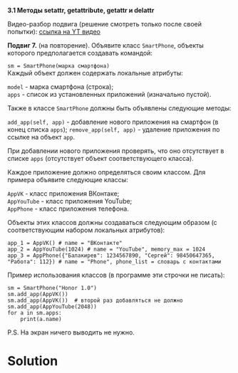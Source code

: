 **3.1 Методы __setattr__, __getattribute__, __getattr__ и __delattr__**

Видео-разбор подвига (решение смотреть только после
своей попытки): [ссылка на YT видео](https://youtu.be/Xq19kCDRaag)

**Подвиг 7.** (на повторение). Объявите класс `SmartPhone`,
объекты которого предполагается создавать командой:

`sm = SmartPhone(марка смартфона)`\
Каждый объект должен содержать локальные атрибуты:

`model` - марка смартфона (строка);\
`apps` - список из установленных приложений
(изначально пустой).

Также в классе `SmartPhone` должны быть объявлены
следующие методы:

`add_app(self, app)` - добавление нового приложения 
на смартфон (в конец списка `apps`);
`remove_app(self, app)` - удаление приложения
по ссылке на объект `app`.

При добавлении нового приложения проверять, что оно
отсутствует в списке `apps` (отсутствует объект
соответствующего класса).

Каждое приложение должно определяться своим
классом. Для примера объявите следующие классы:

`AppVK` - класс приложения ВКонтаке;\
`AppYouTube` - класс приложения YouTube;\
`AppPhone` - класс приложения телефона.

Объекты этих классов должны создаваться следующим
образом (с соответствующим набором локальных атрибутов):
```
app_1 = AppVK() # name = "ВКонтакте"
app_2 = AppYouTube(1024) # name = "YouTube", memory_max = 1024
app_3 = AppPhone({"Балакирев": 1234567890, "Сергей": 98450647365, "Работа": 112}) # name = "Phone", phone_list = словарь с контактами
```
Пример использования классов (в программе эти строчки не писать):
```
sm = SmartPhone("Honor 1.0")
sm.add_app(AppVK())
sm.add_app(AppVK())  # второй раз добавляться не должно
sm.add_app(AppYouTube(2048))
for a in sm.apps:
    print(a.name)
```
P.S. На экран ничего выводить не нужно. 

# Solution

```

```
